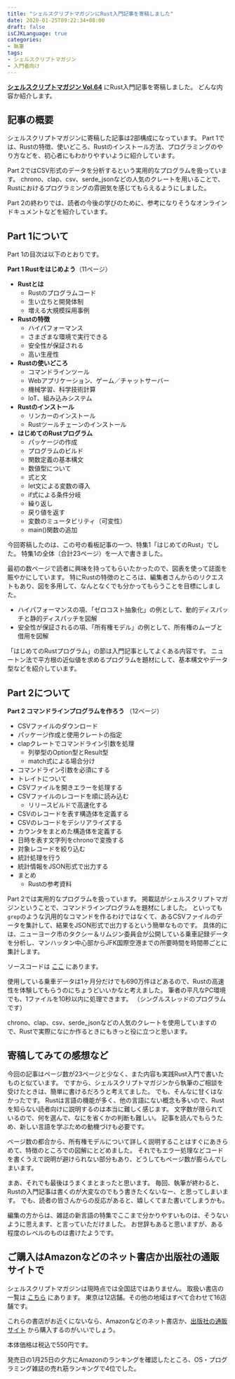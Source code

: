 ```yaml
---
title: "シェルスクリプトマガジンにRust入門記事を寄稿しました"
date: 2020-01-25T09:22:34+08:00
draft: false
isCJKLanguage: true
categories:
- 執筆
tags:
- シェルスクリプトマガジン
- 入門者向け
---
```


[**シェルスクリプトマガジン Vol.64**][shellmag-vol-64] にRust入門記事を寄稿しました。
どんな内容か紹介します。

[shellmag-vol-64]: https://shell-mag.com/vol-64/

## 記事の概要

シェルスクリプトマガジンに寄稿した記事は2部構成になっています。
Part 1では、Rustの特徴、使いどころ、Rustのインストール方法、プログラミングのやり方などを、初心者にもわかりやすいように紹介しています。

Part 2ではCSV形式のデータを分析するという実用的なプログラムを扱っています。
chrono、clap、csv、serde_jsonなどの人気のクレートを用いることで、Rustにおけるプログラミングの雰囲気を感じてもらえるようにしました。

Part 2の終わりでは、読者の今後の学びのために、参考になりそうなオンラインドキュメントなどを紹介しています。

## Part 1について

Part 1の目次は以下のとおりです。

**Part 1 Rustをはじめよう**（11ページ）

- **Rustとは**
    - Rustのプログラムコード
    - 生い立ちと開発体制
    - 増える大規模採用事例
- **Rustの特徴**
    - ハイパフォーマンス
    - さまざまな環境で実行できる
    - 安全性が保証される
    - 高い生産性
- **Rustの使いどころ**
    - コマンドラインツール
    - Webアプリケーション、ゲーム／チャットサーバー
    - 機械学習、科学技術計算
    - IoT、組み込みシステム
- **Rustのインストール**
    - リンカーのインストール
    - Rustツールチェーンのインストール
- **はじめてのRustプログラム**
    - パッケージの作成
    - プログラムのビルド
    - 関数定義の基本構文
    - 数値型について
    - 式と文
    - let文による変数の導入
    - if式による条件分岐
    - 繰り返し
    - 戻り値を返す
    - 変数のミュータビリティ（可変性）
    - main()関数の追加

今回寄稿したのは、この号の看板記事の一つ、特集1「はじめてのRust」でした。
特集1の全体（合計23ページ）を一人で書きました。

最初の数ページで読者に興味を持ってもらいたかったので、図表を使って誌面を賑やかにしています。
特にRustの特徴のところは、編集者さんからのリクエストもあり、図を多用して、なんとなくでも分かってもらうことを目標にしました。

- ハイパフォーマンスの項、「ゼロコスト抽象化」の例として、動的ディスパッチと静的ディスパッチを図解
- 安全性が保証されるの項、「所有権モデル」の例として、所有権のムーブと借用を図解

「はじめてのRustプログラム」の節は入門記事としてよくある内容です。
ニュートン法で平方根の近似値を求めるプログラムを題材にして、基本構文やデータ型などを紹介しています。

## Part 2について

**Part 2 コマンドラインプログラムを作ろう** （12ページ）

- CSVファイルのダウンロード
- パッケージ作成と使用クレートの指定
- clapクレートでコマンドライン引数を処理
    - 列挙型のOption型とResult型
    - match式による場合分け
- コマンドライン引数を必須にする
- トレイトについて
- CSVファイルを開きエラーを処理する
- CSVファイルのレコードを順に読み込む
    - リリースビルドで高速化する
- CSVのレコードを表す構造体を定義する
- CSVのレコードをデシリアライズする
- カウンタをまとめた構造体を定義する
- 日時を表す文字列をchronoで変換する
- 対象レコードを絞り込む
- 統計処理を行う
- 統計情報をJSON形式で出力する
- まとめ
    - Rustの参考資料

Part 2では実用的なプログラムを扱っています。
掲載誌がシェルスクリプトマガジンということで、コマンドラインプログラムを題材にしました。
といっても`grep`のような汎用的なコマンドを作るわけではなくて、あるCSVファイルのデータを集計して、結果をJSON形式で出力するという簡単なものです。
具体的には、ニューヨーク市のタクシー＆リムジン委員会が公開している乗車記録データを分析し、マンハッタン中心部からJFK国際空港までの所要時間を時間帯ごとに集計します。

ソースコードは [ここ][trip-analyzer] にあります。

[trip-analyzer]: https://github.com/tatsuya6502/shellmag-2020-02/tree/master/trip-analyzer

使用している乗車データは1ヶ月分だけでも690万件ほどあるので、Rustの高速性を体験してもらうのにちょうどいいかなと考えました。
筆者の平凡なPC環境でも、1ファイルを10秒以内に処理できます。
（シングルスレッドのプログラムです）

chrono、clap、csv、serde_jsonなどの人気のクレートを使用していますので、Rustで実際になにか作るときにもきっと役に立つと思います。

## 寄稿してみての感想など

今回の記事はページ数が23ページと少なく、また内容も実践Rust入門で書いたものと似ています。
ですから、シェルスクリプトマガジンから執筆のご相談を受けたときは、簡単に書けるだろうと考えてました。
でも、そんなに甘くはなかったです。
Rustは言語の機能が多く、他の言語にない概念も多いので、Rustを知らない読者向けに説明するのは本当に難しく感じます。
文字数が限られているので、何を選んで、なにを省くかの判断も難しい。
記事を読んでもらうため、新しい言語を学ぶための動機づけも必要です。

ページ数の都合から、所有権モデルについて詳しく説明することはすぐにあきらめて、特徴のところでの図解にとどめました。
それでもエラー処理などコードを書くうえで説明が避けられない部分もあり、どうしてもページ数が膨らんでしまいます。

まあ、それでも最後はうまくまとまったと思います。
毎回、執筆が終わると、Rustの入門記事は書くのが大変なのでもう書きたくないなー、と思ってしまいます。
でも、読者の皆さんからの反応があると、嬉しくてまた書いてしまうかも。

編集の方からは、雑誌の新言語の特集でここまで分かりやすいものは、そうないように思えます、と言っていただけました。
お世辞もあると思いますが、ある程度のレベルのものは書けたようです。

## ご購入はAmazonなどのネット書店か出版社の通販サイトで

シェルスクリプトマガジンは現時点では全国誌ではありません。
取扱い書店の一覧は [こちら][bookstores] にあります。
東京は12店舗。その他の地域はすべて合わせて16店舗です。

これらの書店がお近くにないなら、Amazonなどのネット書店か、[出版社の通販サイト][usp-store] から購入するのがいいでしょう。

本体価格は税込で550円です。

発売日の1月25日の夕方にAmazonのランキングを確認したところ、OS・プログラミング雑誌の売れ筋ランキングで4位でした。

[bookstores]: https://www.usp-lab.com/pub.store.html
[usp-store]: https://www.usp-lab.com/ORDER/CGI/PUB.ORDER.CGI
